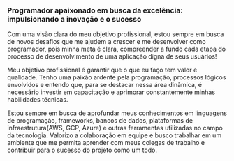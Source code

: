 ### Programador apaixonado em busca da excelência: impulsionando a inovação e o sucesso

Com uma visão clara do meu objetivo profissional, estou sempre em busca de novos desafios que me ajudem a crescer e me desenvolver como programador, pois minha meta é clara, compreender a fundo cada etapa do processo de desenvolvimento de uma aplicação digna de seus usuários!

Meu objetivo profissional é garantir que o que eu faço tem valor e qualidade. Tenho uma paixão ardente pela programação, processos lógicos envolvidos e entendo que, para se destacar nessa área dinâmica, é necessário investir em capacitação e aprimorar constantemente minhas habilidades técnicas.

Estou sempre em busca de aprofundar meus conhecimentos em linguagens de programação, frameworks, bancos de dados, plataformas de infraestrutura(AWS, GCP, Azure) e outras ferramentas utilizadas no campo da tecnologia. Valorizo a colaboração em equipe e busco trabalhar em um ambiente que me permita aprender com meus colegas de trabalho e contribuir para o sucesso do projeto como um todo.
